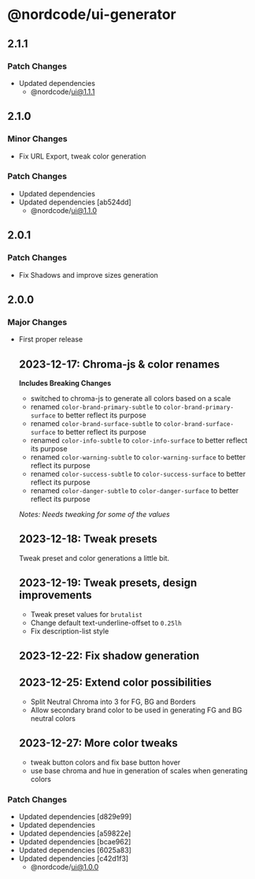 # @nordcode/ui-generator

## 2.1.1

### Patch Changes

-   Updated dependencies
    -   @nordcode/ui@1.1.1

## 2.1.0

### Minor Changes

-   Fix URL Export, tweak color generation

### Patch Changes

-   Updated dependencies
-   Updated dependencies [ab524dd]
    -   @nordcode/ui@1.1.0

## 2.0.1

### Patch Changes

-   Fix Shadows and improve sizes generation

## 2.0.0

### Major Changes

-   First proper release

    ## 2023-12-17: Chroma-js & color renames

    **Includes Breaking Changes**

    -   switched to chroma-js to generate all colors based on a scale
    -   renamed `color-brand-primary-subtle` to `color-brand-primary-surface` to better reflect its
        purpose
    -   renamed `color-brand-surface-subtle` to `color-brand-surface-surface` to better reflect its
        purpose
    -   renamed `color-info-subtle` to `color-info-surface` to better reflect its purpose
    -   renamed `color-warning-subtle` to `color-warning-surface` to better reflect its purpose
    -   renamed `color-success-subtle` to `color-success-surface` to better reflect its purpose
    -   renamed `color-danger-subtle` to `color-danger-surface` to better reflect its purpose

    _Notes: Needs tweaking for some of the values_

    ## 2023-12-18: Tweak presets

    Tweak preset and color generations a little bit.

    ## 2023-12-19: Tweak presets, design improvements

    -   Tweak preset values for `brutalist`
    -   Change default text-underline-offset to `0.25lh`
    -   Fix description-list style

    ## 2023-12-22: Fix shadow generation

    ## 2023-12-25: Extend color possibilities

    -   Split Neutral Chroma into 3 for FG, BG and Borders
    -   Allow secondary brand color to be used in generating FG and BG neutral colors

    ## 2023-12-27: More color tweaks

    -   tweak button colors and fix base button hover
    -   use base chroma and hue in generation of scales when generating colors

### Patch Changes

-   Updated dependencies [d829e99]
-   Updated dependencies
-   Updated dependencies [a59822e]
-   Updated dependencies [bcae962]
-   Updated dependencies [6025a83]
-   Updated dependencies [c42d1f3]
    -   @nordcode/ui@1.0.0
